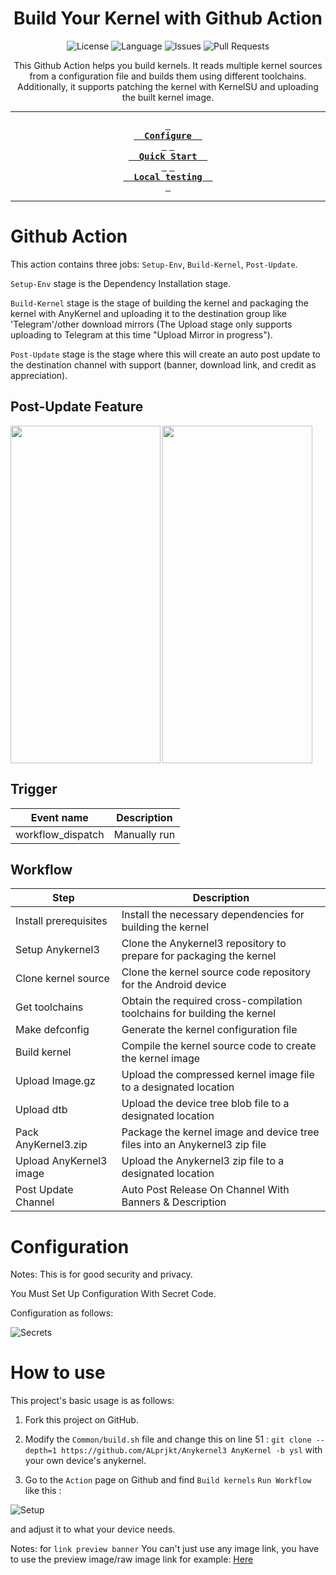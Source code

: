 <div align='center'>

<h1>Build Your Kernel with Github Action</h1>

![License](https://img.shields.io/static/v1?label=License&message=BY-NC-SA&logo=creativecommons&color=green)
![Language](https://img.shields.io/github/languages/top/shenprjkt/Alts-KernelCI)
![Issues](https://img.shields.io/github/issues/shenprjkt/Alts-KernelCI)
![Pull Requests](https://img.shields.io/github/issues-pr/shenprjkt/Alts-KernelCI)
<br/>

This Github Action helps you build kernels. It reads multiple kernel sources from a configuration file and builds them using different toolchains. Additionally, it supports patching the kernel with KernelSU and uploading the built kernel image.
<br/>

---

**[<kbd> <br/>  Configure  <br/> </kbd>](#configuration)**
**[<kbd> <br/>  Quick Start  <br/> </kbd>](##how-to-use)**
**[<kbd> <br/>  Local testing  <br/> </kbd>](##local-testing)**

---

</div>

# Github Action

This action contains three jobs: `Setup-Env`, `Build-Kernel`, `Post-Update`.

`Setup-Env` stage is the Dependency Installation stage.

`Build-Kernel` stage is the stage of building the kernel and packaging the kernel with AnyKernel and uploading it to the destination group like 'Telegram'/other download mirrors (The Upload stage only supports uploading to Telegram at this time "Upload Mirror in progress").

`Post-Update` stage is the stage where this will create an auto post update to the destination channel with support (banner, download link, and credit as appreciation).

## Post-Update Feature

<tr>
  <td>
    <img src="./.assets/img/Post.jpg" width="240" height="540" align="left" />
  </td>
  <td>
    <img src="./.assets/img/Post2.jpg" width="240" height="540" align="center" />
  </td>
</tr>

## Trigger

| Event name        | Description  |
| ----------------- | ------------ |
| workflow_dispatch | Manually run |

## Workflow

| Step                    | Description                                                                |
| ----------------------- | -------------------------------------------------------------------------- |
| Install prerequisites   | Install the necessary dependencies for building the kernel                 |
| Setup Anykernel3        | Clone the Anykernel3 repository to prepare for packaging the kernel        |
| Clone kernel source     | Clone the kernel source code repository for the Android device             |
| Get toolchains          | Obtain the required cross-compilation toolchains for building the kernel   |
| Make defconfig          | Generate the kernel configuration file                                     |
| Build kernel            | Compile the kernel source code to create the kernel image                  |
| Upload Image.gz         | Upload the compressed kernel image file to a designated location           |
| Upload dtb              | Upload the device tree blob file to a designated location                  |
| Pack AnyKernel3.zip     | Package the kernel image and device tree files into an Anykernel3 zip file |
| Upload AnyKernel3 image | Upload the Anykernel3 zip file to a designated location                    |
| Post Update Channel     | Auto Post Release On Channel With Banners & Description                    |

# Configuration 

Notes: This is for good security and privacy.

You Must Set Up Configuration With Secret Code.

Configuration as follows:

![Secrets](./.assets/img/Secrets.jpg)

# How to use

This project's basic usage is as follows:

1. Fork this project on GitHub.

2. Modify the `Common/build.sh` file and change this on line 51 : `git clone -- depth=1 https://github.com/ALprjkt/Anykernel3 AnyKernel -b ysl` with your own device's anykernel.

3. Go to the `Action` page on Github and find `Build kernels` `Run Workflow` like this :

![Setup](./.assets/img/Setup.jpg)

and adjust it to what your device needs.

Notes: for `link preview banner` You can't just use any image link, you have to use the preview image/raw image link for example: [Here](https://raw.githubusercontent.com/Renzprjkt/Renzprjkt.github.io/refs/heads/main/assets/images/banner/tenshinv3.jpg)



